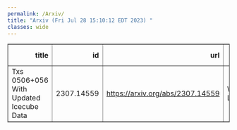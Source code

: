 ```yaml
---
permalink: /Arxiv/
title: "Arxiv (Fri Jul 28 15:10:12 EDT 2023) "
classes: wide
---
```

<table border="1" class="dataframe">
  <thead>
    <tr style="text-align: right;">
      <th>title</th>
      <th>id</th>
      <th>url</th>
      <th>authors</th>
      <th>Local Authors</th>
    </tr>
  </thead>
  <tbody>
    <tr>
      <td>Txs 0506+056 With Updated Icecube Data</td>
      <td>2307.14559</td>
      <td><a href="https://arxiv.org/abs/2307.14559" target="_blank">https://arxiv.org/abs/2307.14559</a></td>
      <td>William Luszczak</td>
      <td>William Luszczak</td>
    </tr>
  </tbody>
</table>
